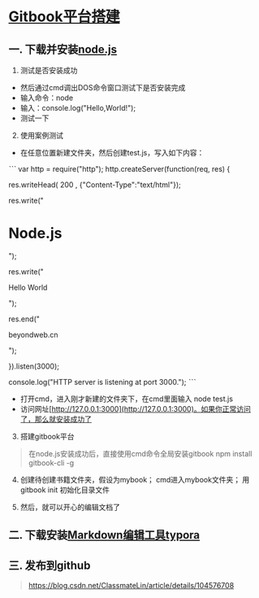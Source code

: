 # [Gitbook平台搭建](https://www.cnblogs.com/Lam7/p/6109872.html)


## 一. 下载并安装[node.js](https://nodejs.org/en/)

1. 测试是否安装成功

- 然后通过cmd调出DOS命令窗口测试下是否安装完成
- 输入命令：node
- 输入：console.log("Hello,World!");
- 测试一下

2. 使用案例测试

- 在任意位置新建文件夹，然后创建test.js，写入如下内容：

ˋˋˋ
var http = require("http");
http.createServer(function(req, res) {

  res.writeHead( 200 , {"Content-Type":"text/html"});

  res.write("<h1>Node.js</h1>");

  res.write("<p>Hello World</p>");

  res.end("<p>beyondweb.cn</p>");

}).listen(3000);

console.log("HTTP server is listening at port 3000.");
ˋˋˋ

- 打开cmd，进入刚才新建的文件夹下，在cmd里面输入 node test.js
- 访问网址[http://127.0.0.1:3000](http://127.0.0.1:3000)。如果你正常访问了，那么就安装成功了


3. 搭建gitbook平台
> 在node.js安装成功后，直接使用cmd命令全局安装gitbook 
npm install gitbook-cli -g

4. 创建待创建书籍文件夹，假设为mybook； cmd进入mybook文件夹； 用 gitbook init 初始化目录文件

5. 然后，就可以开心的编辑文档了

## 二. 下载安装[Markdown编辑工具typora](https://typora.io/)

## 三. 发布到github

> https://blog.csdn.net/ClassmateLin/article/details/104576708